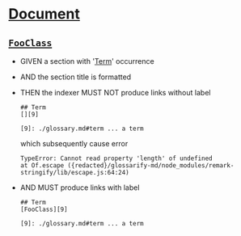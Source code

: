 # [Document](#document)

## [`FooClass`](#fooclass)

*   GIVEN a section with '[Term][1]' occurrence

*   AND the section title is formatted

*   THEN the indexer MUST NOT produce links without label

        ## Term
        [][9]

        [9]: ./glossary.md#term ... a term

    which subsequently cause error

        TypeError: Cannot read property 'length' of undefined
        at Of.escape ({redacted}/glossarify-md/node_modules/remark-stringify/lib/escape.js:64:24)

*   AND MUST produce links with label

        ## Term
        [FooClass][9]

        [9]: ./glossary.md#term ... a term

[1]: ./glossary.md#term "...a term"
